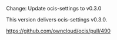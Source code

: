 Change: Update ocis-settings to v0.3.0

This version delivers ocis-settings v0.3.0.

<https://github.com/owncloud/ocis/pull/490>
